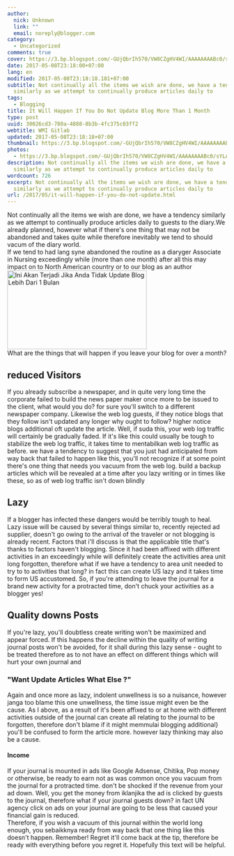 ```yaml
---
author:
  nick: Unknown
  link: ""
  email: noreply@blogger.com
category:
  - Uncategorized
comments: true
cover: https://3.bp.blogspot.com/-GUjQbrIh570/VW8CZgHV4WI/AAAAAAAABc0/sYLAihhUM8g/s320/Screenshot_2.jpg
date: 2017-05-08T23:18:00+07:00
lang: en
modified: 2017-05-08T23:18:18.181+07:00
subtitle: Not continually all the items we wish are done, we have a tendency
  similarly as we attempt to continually produce articles daily to
tags:
  - Blogging
title: It Will Happen If You Do Not Update Blog More Than 1 Month
type: post
uuid: 30026cd3-780a-4888-8b3b-4fc375c03ff2
webtitle: WMI Gitlab
updated: 2017-05-08T23:18:18+07:00
thumbnail: https://3.bp.blogspot.com/-GUjQbrIh570/VW8CZgHV4WI/AAAAAAAABc0/sYLAihhUM8g/s320/Screenshot_2.jpg
photos:
  - https://3.bp.blogspot.com/-GUjQbrIh570/VW8CZgHV4WI/AAAAAAAABc0/sYLAihhUM8g/s320/Screenshot_2.jpg
description: Not continually all the items we wish are done, we have a tendency
  similarly as we attempt to continually produce articles daily to
wordcount: 726
excerpt: Not continually all the items we wish are done, we have a tendency
  similarly as we attempt to continually produce articles daily to
url: /2017/05/it-will-happen-if-you-do-not-update.html
---
```


<div dir="ltr" trbidi="on">Not continually all the items we wish are done, we have a tendency     similarly as we attempt to continually produce articles daily to guests to     the diary.We already planned, however what if there's one thing that may     not be abandoned and takes quite while therefore inevitably we tend to     should vacum of the diary world. <br>If we tend to had lang syne abandoned the routine as a diaryger Associate     in Nursing exceedingly while (more than one month) after all this may     impact on to North American country or to our blog as an author <br><a href="http://3.bp.blogspot.com/-GUjQbrIh570/VW8CZgHV4WI/AAAAAAAABc0/sYLAihhUM8g/s1600/Screenshot_2.jpg" rel="noopener noreferer nofollow">        <img alt="Ini Akan Terjadi Jika Anda Tidak Update Blog Lebih Dari 1 Bulan" border="0" height="181" src="https://3.bp.blogspot.com/-GUjQbrIh570/VW8CZgHV4WI/AAAAAAAABc0/sYLAihhUM8g/s320/Screenshot_2.jpg" title="It Will Happen If You Do Not Update Blog More Than 1 Month" width="320">    </a><br>What are the things that will happen if you leave your blog for over a     month? <br><h2>    <strong>reduced Visitors</strong></h2>If you already subscribe a newspaper, and in quite very long time the     corporate failed to build the news paper maker once more to be issued to     the client, what would you do? for sure you'll switch to a different     newspaper company. Likewise the web log guests, if they notice blogs that     they follow isn't updated any longer why ought to follow? higher notice     blogs additional oft update the article. Well, if suda this, your web log     traffic will certainly be gradually faded. If it's like this could usually     be tough to stabilize the web log traffic, it takes time to mentabilkan web     log traffic as before. we have a tendency to suggest that you just had     anticipated from way back that failed to happen like this, you'll not     recognize if at some point there's one thing that needs you vacuum from the     web log. build a backup articles which will be revealed at a time after you     lazy writing or in times like these, so as of web log traffic isn't down     blindly <br><h2>    <strong>Lazy</strong></h2>If a blogger has infected these dangers would be terribly tough to heal.     Lazy issue will be caused by several things similar to, recently rejected     ad supplier, doesn't go owing to the arrival of the traveler or not     blogging is already recent. Factors that i'll discuss is that the     applicable title that's thanks to factors haven't blogging. Since it had     been affixed with different activities in an exceedingly while will     definitely create the activities area unit long forgotten, therefore what     if we have a tendency to area unit needed to try to to activities that     long? in fact this can create US lazy and it takes time to form US     accustomed. So, if you're attending to leave the journal for a brand new     activity for a protracted time, don't chuck your activities as a blogger     yes! <br><h2>    Quality downs Posts </h2>If you're lazy, you'll doubtless create writing won't be maximized and     appear forced. If this happens the decline within the quality of writing     journal posts won't be avoided, for it shall during this lazy sense - ought     to be treated therefore as to not have an effect on different things which     will hurt your own journal and <br><h3>    "Want Update Articles What Else ?" </h3>Again and once more as lazy, indolent unwellness is so a nuisance, however     janga too blame this one unwellness, the time issue might even be the     cause. As I above, as a result of it's been affixed to or at home with     different activities outside of the journal can create all relating to the     journal to be forgotten, therefore don't blame if it might memmulai     blogging additional} you'll be confused to form the article more. however     lazy thinking may also be a cause. <br><h4>    Income </h4>If your journal is mounted in ads like Google Adsense, Chitika, Pop money     or otherwise, be ready to earn not as was common once you vacuum from the     journal for a protracted time. don't be shocked if the revenue from your ad     down. Well, you get the money from iklanjika the ad is clicked by guests to     the journal, therefore what if your journal guests down? in fact UN agency     click on ads on your journal are going to be less that caused your     financial gain is reduced. <br>Therefore, if you wish a vacuum of this journal within the world long     enough, you sebaikknya ready from way back that one thing like this doesn't     happen. Remember! Regret it'll come back at the tip, therefore be ready     with everything before you regret it. Hopefully this text will be helpful. </div>